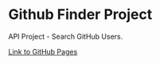 # Github Finder Project
API Project - Search GitHub Users.

[Link to GitHub Pages](https://ostrigo.github.io/js_sandbox/06-GithubFinder/)